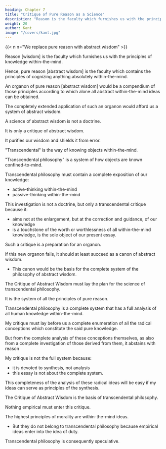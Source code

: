 ```yaml
---
heading: Chapter 7
title: "Critique of Pure Reason as a Science" 
description: "Reason is the faculty which furnishes us with the principles of knowledge within-the-mind"
weight: 20
author: Kant
image: "/covers/kant.jpg"
---
```


{{< n n="We replace pure reason with abstract wisdom" >}}

<!-- 7. Idea and Division of a Particular Science, under the Name of a Critique of Pure Reason. -->


Reason [wisdom] is the faculty which furnishes us with the principles of knowledge within-the-mind. 

Hence, pure reason [abstract wisdom] is the faculty which contains the principles of cognizing anything absolutely within-the-mind.

An organon of pure reason [abstract wisdom] would be a compendium of those principles according to which alone all abstract  within-the-mind ideas can be obtained. 

The completely extended application of such an organon would afford us a system of abstract wisdom.

<!-- pure reason.  -->

<!-- As this, however, is demanding a great deal, and it is yet doubtful whether any extension of our knowledge be here possible, or, if so, in what cases; we can regard a science of the mere criticism of pure reason, its sources and limits, as the propaedeutic to a system of pure reason. -->


A science of abstract wisdom is not a doctrine.

It is only a critique of abstract wisdom.

It purifies our wisdom and shields it from error. 

<!-- pure reason; and its use, in regard to speculation, would be only negative, not to enlarge the bounds of, but to purify, our reason, and to shield it against error—which alone is no little gain.  -->


"Transcendental" is the way of knowing objects within-the-mind.

<!-- the knowledge of the mode of our within-the-mind cognition of objects.

 which is not so much occupied with objects as with 

, so far as this mode of cognition is possible a priori.  -->

"Transcendental philosophy" is a system of how objects are known confined-to-mind. 

<!--  such conceptions would be called . But this, again, is still beyond the bounds of our present essay. -->


Transcendental philosophy must contain a complete exposition of our knowledge:
- active-thinking within-the-mind 
- passive-thinking within-the-mind

 <!-- synthetical a priori, but of our analytical a priori knowledge, it is of too wide a range for our present purpose, because we do not require to carry our analysis any farther than is necessary to understand, in their full extent, the principles of synthesis a priori, with which alone we have to do. -->

This investigation is not a doctrine, but only a transcendental critique because it:
- aims not at the enlargement, but at the correction and guidance, of our knowledge
- is a touchstone of the worth or worthlessness of all within-the-mind knowledge, is the sole object of our present essay. 

Such a critique is a preparation for an organon.

 <!-- pure reason -->

If this new organon fails, it should at least succeed as a canon of abstract wisdom.
- This canon would be the basis for the complete system of the philosophy of abstract wisdom.

 <!-- pure reason, whether it extend or limit the bounds of that reason, might one day be set forth both analytically and synthetically.  -->

<!-- For that this is possible, nay, that such a system is not of so great extent as to preclude the hope of its ever being completed, is evident. 

For we have not here to do with the nature of outward objects, which is infinite, but solely with the mind, which judges of the nature of objects, and, again, with the mind only in respect of its cognition a priori. 

The object of our investigations, as it is not to be sought without, but, altogether within, ourselves, cannot remain concealed, and in all probability is limited enough to be completely surveyed and fairly estimated, according to its worth or worthlessness.

Still less let the reader here expect a critique of books and systems of pure reason; our present object is exclusively a critique of the faculty of pure reason itself. Only when we make this critique our foundation, do we possess a pure touchstone for estimating the philosophical value of ancient and modern writings on this subject; and without this criterion, the incompetent historian or judge decides upon and corrects the groundless assertions of others with his own, which have themselves just as little foundation. -->

 <!-- is a science, for which  -->

<!-- Pure Reason -->
The Critique of Abstract Wisdom must lay the plan for the science of transcendental philosophy. 

 <!-- sketch the whole plan architectonically, that is, from principles, with a full guarantee for the validity and stability of all the parts which enter into the building.  -->

It is the system of all the principles of pure reason. 

<!-- If this Critique itself does not assume the title of -->

Transcendental philosophy is a complete system that has a full analysis of all human knowledge within-the-mind.

 <!-- a priori. -->

My critique must lay before us a complete enumeration of all the radical conceptions which constitute the said pure knowledge. 

But from the complete analysis of these conceptions themselves, as also from a complete investigation of those derived from them, it abstains with reason

My critique is not the full system because:
-  it is devoted to synthesis, not analysis
- this essay is not about the complete system. 
<!-- partly because it would be deviating from the end in view to occupy itself with this analysis, since this process is not attended with the difficulty and insecurity to be found in the synthesis, to which our critique is entirely devoted, and  -->


<!-- partly because it would be inconsistent with the unity of our plan to burden this essay with the vindication of the completeness of such an analysis and deduction, with which, after all, we have at present nothing to do. -->

This completeness of the analysis of these radical ideas will be easy if my ideas can serve as principles of the synthesis.

<!-- conceptions, as well as of the deduction from the conceptions a priori which may be given by the analysis, we can, however, easily attain, provided only that we are in possession of all these radical conceptions, which are to serve as principles of the synthesis, and that in respect of this main purpose nothing is wanting. Pure Reason-->


The Critique of Abstract Wisdom is the basis of transcendental philosophy.

 <!-- and it is the complete idea of transcendental philosophy, but still not the science itself; because it only proceeds so far with the analysis as is necessary to the power of judging completely of our synthetical knowledge a priori. -->

Nothing empirical must enter this critique.

<!-- The principal thing we must attend to, in the division of the parts of a science like this, is that no conceptions must enter it which contain aught empirical; in other words, that the knowledge a priori must be completely pure. Hence, although  -->

The highest principles of morality are within-the-mind ideas. 
- But they do not belong to transcendental philosophy because empirical ideas enter into the idea of duty. 


Transcendental philosophy is consequently speculative. 

<!-- though they certainly do not lay the conceptions of pain, pleasure, desires, inclinations, etc. (which are all of empirical origin), at the foundation of its precepts, yet still into the conception of duty—as an obstacle to be overcome, or as an incitement which should not be made into a motive—these empirical conceptions must necessarily enter, in the construction of a system of pure morality. Transcendental philosophy is consequently a philosophy of the pure and merely speculative reason. For all that is practical, so far as it contains motives, relates to feelings, and these belong to empirical sources of cognition. -->

<!-- If we wish to divide this science from the universal point of view of a science in general, it ought to comprehend, first, a Doctrine of the Elements, and, secondly, a Doctrine of the Method of pure reason.

Each of these main divisions will have its subdivisions, the separate reasons for which we cannot here particularize. Only so much seems necessary, by way of introduction of premonition, that there are two sources of human knowledge (which probably spring from a common, but to us unknown root), namely, sense and understanding. By the former, objects are given to us; by the latter, thought.

So far as the faculty of sense may contain representations a priori, which form the conditions under which objects are given, in so far it belongs to transcendental philosophy. The transcendental doctrine of sense must form the first part of our science of elements, because the conditions under which alone the objects of human knowledge are given must precede those under which they are thought.
 -->